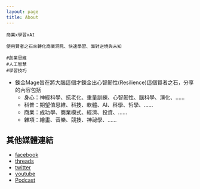 ```yaml
---
layout: page
title: About
---
```


<style>
img {
  border-radius: 50%; /* Creates the circle shape */
  object-fit: cover; /* Ensures the image covers the area and maintains aspect ratio */
}
</style>

```
商業x學習xAI

使用賢者之石來轉化商業洞見、快速學習、面對逆境與未知

#創業思維
#人工智慧
#學習技巧
```

* 鍊金Mage旨在將大腦這個才鍊金出心智韌性(Resilience)這個賢者之石，分享的內容包括
  * 身心：神經科學、抗老化、重量訓練、心智韌性、腦科學、演化、......
  * 科普：期望值思維、科技、軟體、AI、科學、哲學、......
  * 商業：成功學、商業模式、經濟、投資、......
  * 雜項：繪畫、音樂、競技、神祕學、......


## 其他媒體連結
  * [facebook](https://facebook.com/alchemymage)
  * [threads](https://threads.net/alchemy.mage)
  * [twitter](https://twitter.com/alchemymage)
  * [youtube](https://youtube.com/@alchemymage)
  * [Podcast](/Podcast/)


<div id="subbrands"></div>

<script src="{{ '/assets/js/Sub_Brands.js' | relative_url }}"></script>